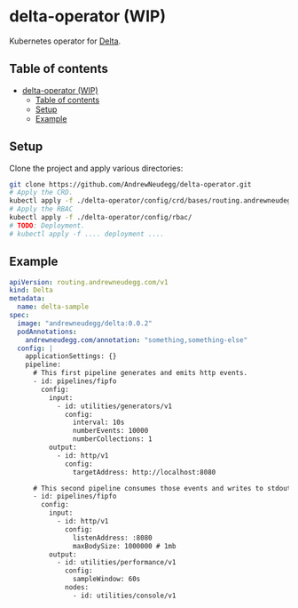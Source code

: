 # delta-operator (WIP)
Kubernetes operator for [Delta](https://github.com/AndrewNeudegg/delta).

## Table of contents

- [delta-operator (WIP)](#delta-operator-wip)
  - [Table of contents](#table-of-contents)
  - [Setup](#setup)
  - [Example](#example)

## Setup

Clone the project and apply various directories:

```sh
git clone https://github.com/AndrewNeudegg/delta-operator.git
# Apply the CRD.
kubectl apply -f ./delta-operator/config/crd/bases/routing.andrewneudegg.com_delta.yaml
# Apply the RBAC
kubectl apply -f ./delta-operator/config/rbac/
# TODO: Deployment.
# kubectl apply -f .... deployment ....
```

## Example

```yaml
apiVersion: routing.andrewneudegg.com/v1
kind: Delta
metadata:
  name: delta-sample
spec:
  image: "andrewneudegg/delta:0.0.2"
  podAnnotations:
    andrewneudegg.com/annotation: "something,something-else"
  config: |
    applicationSettings: {}
    pipeline:
      # This first pipeline generates and emits http events.
      - id: pipelines/fipfo
        config:
          input:
            - id: utilities/generators/v1
              config:
                interval: 10s
                numberEvents: 10000
                numberCollections: 1
          output:
            - id: http/v1
              config:
                targetAddress: http://localhost:8080

      # This second pipeline consumes those events and writes to stdout.
      - id: pipelines/fipfo
        config:
          input:
            - id: http/v1
              config:
                listenAddress: :8080
                maxBodySize: 1000000 # 1mb
          output:
            - id: utilities/performance/v1
              config:
                sampleWindow: 60s
              nodes:
                - id: utilities/console/v1
```